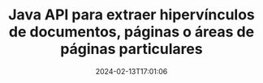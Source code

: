 ---
############################# Static ############################
layout: "auto-gen-parser"
date: 2024-02-13T17:01:06
draft: false
otherformats: 
ext: txt

############################# Head ############################
head_title: "Extraer hipervínculos de documentos en Java"
head_description: "GroupDocs.Parser for Java API permite a los desarrolladores extraer hipervínculos de documentos, páginas de documentos o áreas de páginas específicas de Excel, PowerPoint, PDF, Outlook y más."

############################# Header ############################
title: "Java API para extraer hipervínculos de documentos, páginas o áreas de páginas particulares"
description: "La API GroupDocs.Parser for Java facilita el trabajo de los desarrolladores al permitirles extraer hipervínculos de documentos, páginas de documentos o páginas específicas Área de PDF, DOCX, PPTX, EML, MSG, XLS, {322 }, CSV, RTF, EPUB y muchos más."
bg_image: "https://cms.admin.containerize.com/templates/aspose/App_Themes/V3/images/bg/header1.png"
bg_overlay: false
button:
    enable: true
    icon: "fas fa-arrow-down"
    label: "Descargue prueba gratis"
    link: "https://downloads.groupdocs.com/parser/java"

############################# SubMenu ############################
submenu:
    enable: true

    left:
        img_alt: "GroupDocs.Parser for Java"
        image: "https://cms.admin.containerize.com/templates/groupdocs/images/product-logos/90x90-noborder/groupdocs-parser-java.png"
        product: "GroupDocs.Parser"
        platform: "Java"

    middle:
        button:

            # button loop
            - link: "https://apireference.groupdocs.com/parser/java"
              text: "Referencia de la API"

            # button loop
            - link: "https://github.com/groupdocs-parser"
              text: "Ejemplos de código"

            # button loop
            - link: "https://products.groupdocs.app/parser/family"
              text: "demostraciones en vivo"

            # button loop
            - link: "https://purchase.groupdocs.com/pricing/parser/java"
              text: "Precios"

    right:
        link_download: "https://downloads.groupdocs.com/parser"
        link_learn: "https://docs.groupdocs.com/parser/java"
        link_buy: "https://purchase.groupdocs.com"

############################# About ############################
about:
    enable: true
    title: "¿Cómo analizar y extraer hipervínculos de documentos TXT a través de la API Java?"
    content: |
        Un hipervínculo es un fragmento de texto, una imagen o un icono que apunta a un documento completo o a una parte particular dentro de un documento. El uso de hipervínculos permite a los usuarios navegar a una página web o documento. A menudo se requiere extraer hipervínculos de un documento y usarlo para acceder a documentos externos o páginas web. GroupDocs.Parser for Java es una fascinante API de extracción de texto de documentos que proporciona una funcionalidad completa para implementar soluciones de extracción de texto y metadatos. Admite la extracción de texto e hipervínculos de PDF, correos electrónicos, libros electrónicos, Microsoft Office formatos: Word (DOC, DOCX), PowerPoint (PPT, PPTX), Excel ( XLS, XLSX), formatos de LibreOffice y muchos más. Admite varias funciones avanzadas para el análisis de documentos, la extracción de texto sin formato y estructurado, la búsqueda de texto por palabras clave, la extracción de metadatos o imágenes, los contenedores y los archivos adjuntos, y mucho más.
        
        

############################# Steps ############################
steps:
    enable: true
    title_left: "Extraer hipervínculos de TXT en Java"
    content_left: |
        [GroupDocs.Parser for Java](/es/parser/java/) facilita a los desarrolladores de Java extraer hipervínculos de un archivo TXT mediante la implementación de unos sencillos pasos.
        
        * Crear una instancia del objeto [Parser](https://reference.groupdocs.com/java/parser/com.groupdocs.parser/Parser) para el documento inicial;
        * Compruebe si el documento admite la extracción de hipervínculos;
        * Llame al método [getHyperlinks](https://reference.groupdocs.com/parser/java/com.groupdocs.parser/parser/#getHyperlinks--) y obtenga la colección de [PageHyperlinkArea](https://reference.groupdocs.com/parser/java/com.groupdocs.parser.data/PageHyperlinkArea) objetos;
        * Recorra la colección y obtenga un texto de hipervínculo y una URL.

    title_right: "Más información sobre la extracción de hipervínculos"
    content_right: |
        * <a href="https://docs.groupdocs.com/parser/java/extract-hyperlinks-from-document/">Cómo extraer hipervínculos del documento</a>
        * <a href="https://docs.groupdocs.com/parser/java/extract-hyperlinks-from-document-page/">Cómo extraer hipervínculos de la página del documento</a>
        * <a href="https://docs.groupdocs.com/parser/java/extract-hyperlinks-from-document-page-area/">Cómo extraer hipervínculos del área de la página del documento</a>
    
    code: |
     {{% parser/additional-styles %}}
     {{< parser/code-parser title="Cómo extraer hipervínculos del archivo TXT usando el código de ejemplo Java">}}

        ```java    
        // Extraiga hipervínculos del archivo TXT usando la API GroupDocs.Parser
        // Crear una instancia de la clase Parser
        try (Parser parser = new Parser(Constants.HyperlinksPdf)) {
            // Compruebe si el documento admite la extracción de hipervínculos
            if (!parser.getFeatures().isHyperlinks()) {
                System.out.println("El documento no admite la extracción de hipervínculos.");
                return;
            }
            // Extraer hipervínculos del documento
            Iterable<PageHyperlinkArea> hyperlinks = parser.getHyperlinks();
            // Iterar sobre hipervínculos
            for (PageHyperlinkArea h : hyperlinks) {
                // Imprimir el texto del hipervínculo
                System.out.println(h.getText());
                // Imprima la URL del hipervínculo
                System.out.println(h.getUrl());
                System.out.println();
            }
        }
        ```
     {{< /parser/code-parser >}}

############################# More ############################
more:
    enable: true
    title_left: "Requisitos del sistema"
    content_left: |
        GroupDocs.Parser for Java Las API son compatibles con todas las principales plataformas y sistemas operativos. Antes de ejecutar el código a continuación, asegúrese de tener instalados los siguientes requisitos previos en su sistema.
        
        * Sistemas operativos: Microsoft Windows, Linux, MacOS
        * Entornos de desarrollo: NetBeans, Intellij IDEA, Eclipse, etc.
        * Marcos
        * Descarga la última versión de GroupDocs.Parser for Java desde [Maven](https://repository.groupdocs.com/webapp/#/artifacts/browse/tree/General/repo/com/groupdocs/groupdocs-parser)

    title_right: "Por qué usar GroupDocs.Parser for Java"
    content_right: |
        * Compatibilidad con la extracción de texto sin formato de cualquier documento compatible    
        * Análisis de documentos a través de plantillas definidas por el usuario    
        * Totalmente compatible con la extracción de texto estructurado    
        * Búsqueda de texto por palabra clave y expresión regular    
        * Extraiga texto formateado, metadatos, imágenes, contenedores y archivos adjuntos    
        * Extraiga la tabla de contenido para algunos formatos de documentos compatibles    
        * Analizar datos de formulario de PDF documentos    
        * Extraer hipervínculos del documento   
        
############################# About Formats ############################
about_formats:
    enable: true

############################# More Formats ############################
more_formats:
    enable: true
    title: "Extraer hipervínculos de otros formatos de documentos"
    content: |
        Java API de extracción de hipervínculos y análisis de documentos para formatos de archivo e imágenes. Extraiga datos para algunos de los formatos de archivo populares como se indica a continuación.

############################# Back to top ###############################
back_to_top:
    enable: true
---